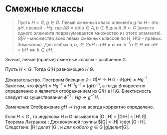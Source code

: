 # Смежные классы

> Пусть $H < G$, $g \in G$. Левый смежный класс элемента $g$ по $H$ - это $gH$, правый - $Hg$, где $AB = {ab | a \in A,b \in B}$ для $A,B \subset G$
> (вместо одного элемента подразумевается множество из этого элемента). $G|H$ - множество всех левых смежных классов по H, H\G - правых.
*Замечание*. Для любых $a,b, \in G a H \cap bH \neq \emptyset \iff b^{-1} a \in H \iff aH = bH \iff b \in aH$.

Значит, левые (правые) смежные классы - разбиение G.

Пусть $H<G$. Тогда $G|H$ равномощно $H\ G$. 

Доказательство. Построим биекцию $\phi : G|H \to H\ G: \phi(gH) = H g^{-1}$. Заметим, что $\phi(gH)$ = $Hg^{-1}$ = $H^{-1}g^{-1}$ = $(gH)^{-1}$, а тогда $\phi$ корректно определенно и является отображением из G/H в H\G. Биектисность следует из существования $\phi^{-1} : Hg \to g^{-1}H.$

*Замечание* Отображение $gH \to Hg$ не всегда корректно определено.

Если $H < G$ , то *индексом* H и G называется |G : H| = |G/H| = |H\ G|.  
Теорема Лагранжа : Для конечной группы $|G| = |H| \cdot |G : H|.
Следствие: |H| делит |G|, и *для любого* $g \in G$ $|g| делит |G|$.